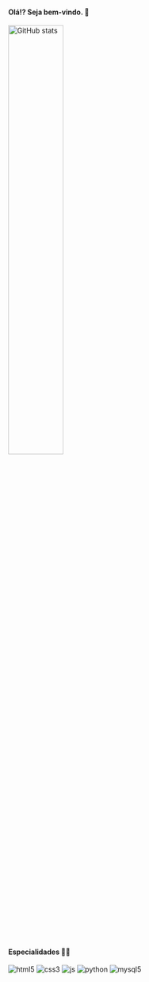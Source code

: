 #### Olá!? Seja bem-vindo. 👋

<img width="47%" alt="GitHub stats" src="https://github-readme-stats.vercel.app/api?username=jaylsoncarrilho&show_icons=true&theme=default"> 

#### Especialidades 👨‍💻
<div style="display: inline_block">
    <img text-align="center" alt="html5" src="https://img.shields.io/badge/HTML5-E34F26?style=for-the-badge&logo=html5&logoColor=white">
    <img text-align="center" alt="css3" src="https://img.shields.io/badge/CSS3-1572B6?style=for-the-badge&logo=css3&logoColor=white">
    <img text-align="center" alt="js" src="https://img.shields.io/badge/JavaScript-F7DF1E?style=for-the-badge&logo=javascript&logoColor=black">
    <img text-align="center" alt="python" src="https://img.shields.io/badge/Python-14354C?style=for-the-badge&logo=python&logoColor=white">
    <img text-align="center" alt="mysql5" src="https://img.shields.io/badge/MySQL-00000F?style=for-the-badge&logo=mysql&logoColor=white">
</div>

